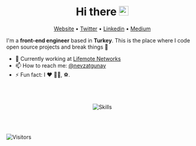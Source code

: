 <h1 align="center">Hi there <img src="https://media.giphy.com/media/hvRJCLFzcasrR4ia7z/giphy.gif" width="25px"></h1>

<p align="center">
  <a href="https://www.nevzatgunay.net/">Website</a> •
  <a href="https://twitter.com/nevzatgunay">Twitter</a> •
  <a href="https://www.linkedin.com/in/nevzatgunay">Linkedin</a> •
  <a href="https://medium.com/@nevzatgunay">Medium</a>
</p>

I'm a __front-end engineer__ based in __Turkey__. This is the place where I code open source projects and break things :rofl:
- 💼 Currently working at [Lifemote Networks](https://www.lifemote.com)
- 📫 How to reach me: [@nevzatgunay](https://twitter.com/nevzatgunay)
- ⚡ Fun fact: I :heart: :man_cook:, ⚽.

<br/>
<br/>

<p align="center">
  <img align="center" alt="Skills" src="https://github.com/viclafouch/viclafouch/blob/master/img/pack.png" />
</p>

<br/>
<br/>

![Visitors](https://visitor-badge.laobi.icu/badge?page_id=nevzatgunay.nevzatgunay)
